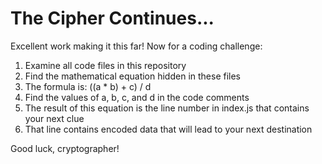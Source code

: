 # The Cipher Continues...

Excellent work making it this far! Now for a coding challenge:

1. Examine all code files in this repository
2. Find the mathematical equation hidden in these files
3. The formula is: ((a * b) + c) / d
4. Find the values of a, b, c, and d in the code comments
5. The result of this equation is the line number in index.js that contains your next clue
6. That line contains encoded data that will lead to your next destination

Good luck, cryptographer!
